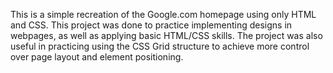 This is a simple recreation of the Google.com homepage using only HTML and CSS. This project was done to practice implementing designs in webpages, as well as applying basic HTML/CSS skills. The project was also useful in practicing using the CSS Grid structure to achieve more control over page layout and element positioning.
